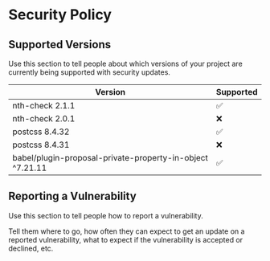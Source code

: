# Security Policy

## Supported Versions

Use this section to tell people about which versions of your project are
currently being supported with security updates.

| Version                                           | Supported          |
|---------------------------------------------------| ------------------ |
| nth-check 2.1.1                                   | :white_check_mark: |
| nth-check 2.0.1                                   | :x:                |
| postcss 8.4.32                                    | :white_check_mark: |
| postcss 8.4.31                                    | :x:                |
 | babel/plugin-proposal-private-property-in-object ^7.21.11 | :white_check_mark: |

## Reporting a Vulnerability

Use this section to tell people how to report a vulnerability.

Tell them where to go, how often they can expect to get an update on a
reported vulnerability, what to expect if the vulnerability is accepted or
declined, etc.
